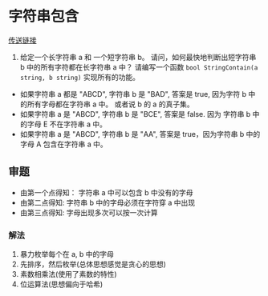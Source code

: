 # 字符串包含
[传送链接](https://github.com/hunger-lab/The-Art-Of-Programming-By-July/blob/master/ebook/zh/01.02.md)

1. 给定一个长字符串 a 和 一个短字符串 b。 请问，如何最快地判断出短字符串 b 中的所有字符都在长字符串 a 中？ 
请编写一个函数 `bool StringContain(a string, b string)` 实现所有的功能。

- 如果字符串 a 都是 "ABCD", 字符串 b 是 "BAD", 答案是 true, 因为字符 b 中的所有字母都在字符串 a 中。 或者说 b 的 a 的真子集。
- 如果字符串 a 是 "ABCD", 字符串 b 是 "BCE", 答案是 false. 因为 字符串 b 中的字母 E 不在字符串 a 中。
- 如果字符串 a 是 "ABCD", 字符串 b 是 "AA", 答案是 true，因为字符串 b 中的字母 A 包含在字符串 a 中。




## 审题
- 由第一个点得知： 字符串 a 中可以包含 b 中没有的字母
- 由第二点得知:   字符串 b 中的字母必须在字符穿 a 中出现
- 由第三点得知:   字母出现多次可以按一次计算


### 解法
1. 暴力枚举每个在 a, b 中的字母
2. 先排序，然后枚举(总体思想感觉是贪心的思想)
3. 素数相乘法(使用了素数的特性)
4. 位运算法(思想偏向于哈希)

